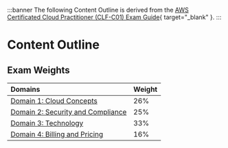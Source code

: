 
:::banner
The following Content Outline is derived from the [AWS Certificated Cloud Practitioner (CLF-C01) Exam Guide](https://d1.awsstatic.com/training-and-certification/docs-cloud-practitioner/AWS-Certified-Cloud-Practitioner_Exam-Guide.pdf){ target="_blank" }.
:::

# Content Outline

## Exam Weights

Domains | Weight
:--- | :---
[Domain 1: Cloud Concepts](/certification/domain-1.md) | 26%
[Domain 2: Security and Compliance](/certification/domain-2.md) | 25%
[Domain 3: Technology](/certification/domain-3.md) | 33%
[Domain 4: Billing and Pricing](/certification/domain-4.md) | 16%